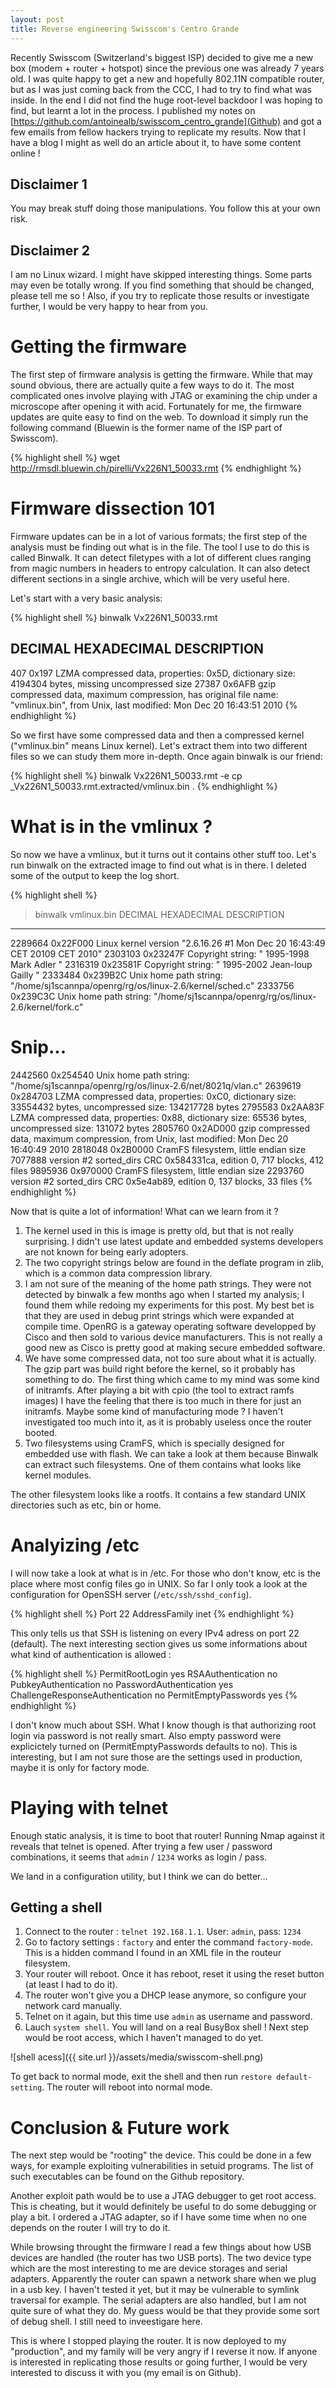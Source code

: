 ```yaml
---
layout: post
title: Reverse engineering Swisscom's Centro Grande
---
```


Recently Swisscom (Switzerland's biggest ISP) decided to give me a new box (modem + router + hotspot) since the previous one was already 7 years old.
I was quite happy to get a new and hopefully 802.11N compatible router, but as I was just coming back from the CCC, I had to try to find what was inside.
In the end I did not find the huge root-level backdoor I was hoping to find, but learnt a lot in the process.
I published my notes on [https://github.com/antoinealb/swisscom_centro_grande](Github) and got a few emails from fellow hackers trying to replicate my results.
Now that I have a blog I might as well do an article about it, to have some content online !

## Disclaimer 1
You may break stuff doing those manipulations.
You follow this at your own risk.

## Disclaimer 2
I am no Linux wizard.
I might have skipped interesting things.
Some parts may even be totally wrong.
If you find something that should be changed, please tell me so !
Also, if you try to replicate those results or investigate further, I would be very happy to hear from you.

# Getting the firmware
The first step of firmware analysis is getting the firmware.
While that may sound obvious, there are actually quite a few ways to do it.
The most complicated ones involve playing with JTAG or examining the chip under a microscope after opening it with acid.
Fortunately for me, the firmware updates are quite easy to find on the web.
To download it simply run the following command (Bluewin is the former name of the ISP part of Swisscom).

{% highlight shell %}
wget http://rmsdl.bluewin.ch/pirelli/Vx226N1_50033.rmt
{% endhighlight %}

# Firmware dissection 101
Firmware updates can be in a lot of various formats;
the first step of the analysis must be finding out what is in the file.
The tool I use to do this is called Binwalk.
It can detect filetypes with a lot of different clues ranging from magic numbers in headers to entropy calculation.
It can also detect different sections in a single archive, which will be very useful here.

Let's start with a very basic analysis:

{% highlight shell %}
binwalk Vx226N1_50033.rmt

DECIMAL       HEXADECIMAL     DESCRIPTION
--------------------------------------------------------------------------------
407           0x197           LZMA compressed data, properties: 0x5D, dictionary size: 4194304 bytes, missing uncompressed size
27387         0x6AFB          gzip compressed data, maximum compression, has original file name: "vmlinux.bin", from Unix, last modified: Mon Dec 20 16:43:51 2010
{% endhighlight %}

So we first have some compressed data and then a compressed kernel ("vmlinux.bin" means Linux kernel).
Let's extract them into two different files so we can study them more in-depth.
Once again binwalk is our friend:

{% highlight shell %}
binwalk Vx226N1_50033.rmt -e
cp _Vx226N1_50033.rmt.extracted/vmlinux.bin .
{% endhighlight %}

# What is in the vmlinux ?
So now we have a vmlinux, but it turns out it contains other stuff too.
Let's run binwalk on the extracted image to find out what is in there.
I deleted some of the output to keep the log short.

{% highlight shell %}
>binwalk vmlinux.bin
DECIMAL       HEXADECIMAL     DESCRIPTION
--------------------------------------------------------------------------------
2289664       0x22F000        Linux kernel version "2.6.16.26 #1 Mon Dec 20 16:43:49 CET 20109 CET 2010"
2303103       0x23247F        Copyright string: " 1995-1998 Mark Adler "
2316319       0x23581F        Copyright string: " 1995-2002 Jean-loup Gailly "
2333484       0x239B2C        Unix home path string: "/home/sj1scannpa/openrg/rg/os/linux-2.6/kernel/sched.c"
2333756       0x239C3C        Unix home path string: "/home/sj1scannpa/openrg/rg/os/linux-2.6/kernel/fork.c"
# Snip...
2442560       0x254540        Unix home path string: "/home/sj1scannpa/openrg/rg/os/linux-2.6/net/8021q/vlan.c"
2639619       0x284703        LZMA compressed data, properties: 0xC0, dictionary size: 33554432 bytes, uncompressed size: 134217728 bytes
2795583       0x2AA83F        LZMA compressed data, properties: 0x88, dictionary size: 65536 bytes, uncompressed size: 131072 bytes
2805760       0x2AD000        gzip compressed data, maximum compression, from Unix, last modified: Mon Dec 20 16:40:49 2010
2818048       0x2B0000        CramFS filesystem, little endian size 7077888 version #2 sorted_dirs CRC 0x584331ca, edition 0, 717 blocks, 412 files
9895936       0x970000        CramFS filesystem, little endian size 2293760 version #2 sorted_dirs CRC 0x5e4ab89, edition 0, 137 blocks, 33 files
{% endhighlight %}

Now that is quite a lot of information!
What can we learn from it ?

1. The kernel used in this is image is pretty old, but that is not really surprising.
    I didn't use latest update and embedded systems developers are not known for being early adopters.
2. The two copyright strings below are found in the deflate program in zlib, which is a common data compression library.
3. I am not sure of the meaning of the home path strings.
    They were not detected by binwalk a few months ago when I started my analysis; I found them while redoing my experiments for this post.
    My best bet is that they are used in debug print strings which were expanded at compile time.
    OpenRG is a gateway operating software developped by Cisco and then sold to various device manufacturers.
    This is not really a good new as Cisco is pretty good at making secure embedded software.
4. We have some compressed data, not too sure about what it is actually.
    The gzip part was build right before the kernel, so it probably has something to do.
    The first thing which came to my mind was some kind of initramfs.
    After playing a bit with cpio (the tool to extract ramfs images) I have the feeling that there is too much in there for just an initramfs.
    Maybe some kind of manufacturing mode ?
    I haven't investigated too much into it, as it is probably useless once the router booted.
5. Two filesystems using CramFS, which is specially designed for embedded use with flash.
    We can take a look at them because Binwalk can extract such filesystems.
    One of them contains what looks like kernel modules.

The other filesystem looks like a rootfs.
It contains a few standard UNIX directories such as etc, bin or home.

# Analyizing /etc
I will now take a look at what is in /etc.
For those who don't know, etc is the place where most config files go in UNIX.
So far I only took a look at the configuration for OpenSSH server (`/etc/ssh/sshd_config`).

{% highlight shell %}
Port 22
AddressFamily inet
{% endhighlight %}

This only tells us that SSH is listening on every IPv4 adress on port 22 (default).
The next interesting section gives us some informations about what kind of authentication is allowed :

{% highlight shell %}
PermitRootLogin yes
RSAAuthentication no
PubkeyAuthentication no
PasswordAuthentication yes
ChallengeResponseAuthentication no
PermitEmptyPasswords yes
{% endhighlight %}

I don't know much about SSH.
What I know though is that authorizing root login via password is not really smart.
Also empty password were explicictely turned on (PermitEmptyPasswords defaults to no).
This is interesting, but I am not sure those are the settings used in production, maybe it is only for factory mode.

# Playing with telnet
Enough static analysis, it is time to boot that router!
Running Nmap against it reveals that telnet is opened.
After trying a few user / password combinations, it seems that `admin` / `1234` works as login / pass.

We land in a configuration utility, but I think we can do better...

## Getting a shell

1. Connect to the router : `telnet 192.168.1.1`. User: `admin`, pass: `1234`
2. Go to factory settings : `factory` and enter the command `factory-mode`.
    This is a hidden command I found in an XML file in the routeur filesystem.
3. Your router will reboot.
    Once it has reboot, reset it using the reset button (at least I had to do it).
4. The router won't give you a DHCP lease anymore, so configure your network card manually.
5. Telnet on it again, but this time use `admin` as username and password.
6. Lauch `system shell`.
    You will land on a real BusyBox shell !
    Next step would be root access, which I haven't managed to do yet.

![shell acess]({{ site.url }}/assets/media/swisscom-shell.png)

To get back to normal mode, exit the shell and then run `restore default-setting`.
The router will reboot into normal mode.

# Conclusion & Future work
The next step would be "rooting" the device.
This could be done in a few ways, for example exploiting vulnerabilities in setuid programs.
The list of such executables can be found on the Github repository.

Another exploit path would be to use a JTAG debugger to get root access.
This is cheating, but it would definitely be useful to do some debugging or play a bit.
I ordered a JTAG adapter, so if I have some time when no one depends on the router I will try to do it.

While browsing throught the firmware I read a few things about how USB devices are handled (the router has two USB ports).
The two device type which are the most interesting to me are device storages and serial adapters.
Apparently the router can spawn a network share when we plug in a usb key.
I haven't tested it yet, but it may be vulnerable to symlink traversal for example.
The serial adapters are also handled, but I am not quite sure of what they do.
My guess would be that they provide some sort of debug shell.
I still need to inveestigare here.

This is where I stopped playing the router.
It is now deployed to my "production", and my family will be very angry if I reverse it now.
If anyone is interested in replicating those results or going further, I would be very interested to discuss it with you (my email is on Github).






